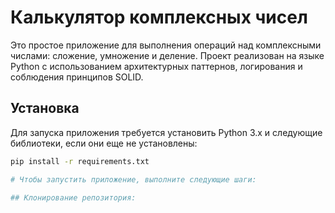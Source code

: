# Калькулятор комплексных чисел

Это простое приложение для выполнения операций над комплексными числами: сложение, умножение и деление. Проект реализован на языке Python с использованием архитектурных паттернов, логирования и соблюдения принципов SOLID.

## Установка

Для запуска приложения требуется установить Python 3.x и следующие библиотеки, если они еще не установлены:

```bash
pip install -r requirements.txt 

# Чтобы запустить приложение, выполните следующие шаги:

## Клонирование репозитория:
